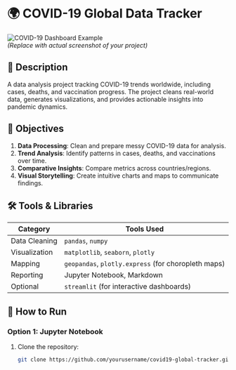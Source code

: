 # 🌍 COVID-19 Global Data Tracker

![COVID-19 Dashboard Example](https://via.placeholder.com/800x400?text=Sample+Visualization)  
*(Replace with actual screenshot of your project)*

## 📌 Description
A data analysis project tracking COVID-19 trends worldwide, including cases, deaths, and vaccination progress. The project cleans real-world data, generates visualizations, and provides actionable insights into pandemic dynamics.

## 🎯 Objectives
1. **Data Processing**: Clean and prepare messy COVID-19 data for analysis.
2. **Trend Analysis**: Identify patterns in cases, deaths, and vaccinations over time.
3. **Comparative Insights**: Compare metrics across countries/regions.
4. **Visual Storytelling**: Create intuitive charts and maps to communicate findings.

## 🛠️ Tools & Libraries
| Category       | Tools Used                                                                 |
|----------------|---------------------------------------------------------------------------|
| Data Cleaning  | `pandas`, `numpy`                                                        |
| Visualization  | `matplotlib`, `seaborn`, `plotly`                                        |
| Mapping        | `geopandas`, `plotly.express` (for choropleth maps)                      |
| Reporting      | Jupyter Notebook, Markdown                                               |
| Optional       | `streamlit` (for interactive dashboards)                                 |

## 🚀 How to Run
### Option 1: Jupyter Notebook
1. Clone the repository:
   ```bash
   git clone https://github.com/yourusername/covid19-global-tracker.git
